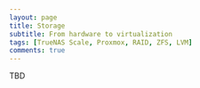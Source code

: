 ```yaml
---
layout: page
title: Storage
subtitle: From hardware to virtualization
tags: [TrueNAS Scale, Proxmox, RAID, ZFS, LVM]
comments: true
---
```

TBD
